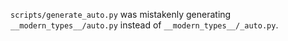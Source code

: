
`scripts/generate_auto.py` was mistakenly generating `__modern_types__/auto.py` instead of `__modern_types__/_auto.py`.